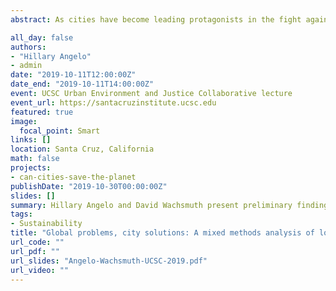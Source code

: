 ```yaml
---
abstract: As cities have become leading protagonists in the fight against climate change, the sustainability efforts of high-profile “best practice” cities are increasingly well-documented and replicated. Much less is known, however, about the urban sustainability efforts outside the superstar cities dominating global public discourse. This presentation discusses a cross-disciplinary, collaborative project attempting to address this knowledge gap through a mixed methods analysis of local climate action plans across the State of California. First, we discuss the results of a policy analysis of these plans, which identified an increase in the number of plans incorporating social equity into urban climate planning, and found that the presence of equity language correlates with more systemic solutions, such as affordable housing, being proposed in CAPs. Second, we outline our work-in-progress to apply machine learning techniques to large-scale textual analysis of climate plans and associated public discourse.

all_day: false
authors:
- "Hillary Angelo"
- admin
date: "2019-10-11T12:00:00Z"
date_end: "2019-10-11T14:00:00Z"
event: UCSC Urban Environment and Justice Collaborative lecture
event_url: https://santacruzinstitute.ucsc.edu
featured: true
image:
  focal_point: Smart
links: []
location: Santa Cruz, California
math: false
projects:
- can-cities-save-the-planet
publishDate: "2019-10-30T00:00:00Z"
slides: []
summary: Hillary Angelo and David Wachsmuth present preliminary findings from their research on local climate planning.
tags:
- Sustainability
title: "Global problems, city solutions: A mixed methods analysis of local climate adaptation plans"
url_code: ""
url_pdf: ""
url_slides: "Angelo-Wachsmuth-UCSC-2019.pdf"
url_video: ""
---
```

